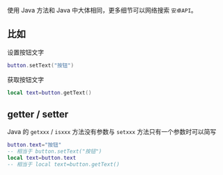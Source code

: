 使用 Java 方法和 Java 中大体相同，更多细节可以网络搜索 `安卓API`。
## 比如
设置按钮文字
``` lua
button.setText("按钮")
```

获取按钮文字
``` lua
local text=button.getText()
```

## getter / setter
Java 的 `getxxx` / `isxxx` 方法没有参数与 `setxxx` 方法只有一个参数时可以简写
``` lua
button.text="按钮"
-- 相当于 button.setText("按钮")
local text=button.text
-- 相当于 local text=button.getText()
```